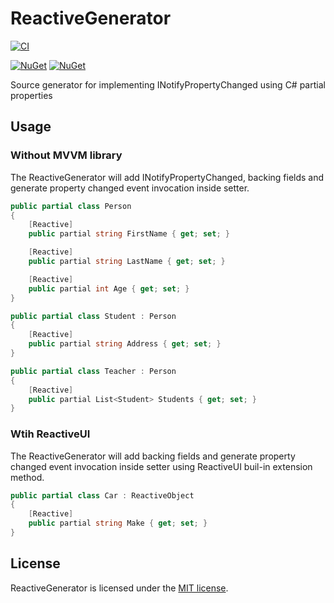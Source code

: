 # ReactiveGenerator

[![CI](https://github.com/wieslawsoltes/ReactiveGenerator/actions/workflows/build.yml/badge.svg)](https://github.com/wieslawsoltes/ReactiveGenerator/actions/workflows/build.yml)

[![NuGet](https://img.shields.io/nuget/v/ReactiveGenerator.svg)](https://www.nuget.org/packages/ReactiveGenerator)
[![NuGet](https://img.shields.io/nuget/dt/ReactiveGenerator.svg)](https://www.nuget.org/packages/ReactiveGenerator)

Source generator for implementing INotifyPropertyChanged using C# partial properties

## Usage

### Without MVVM library

The ReactiveGenerator will add INotifyPropertyChanged, backing fields and generate property changed event invocation inside setter.

```C#
public partial class Person
{
    [Reactive]
    public partial string FirstName { get; set; }

    [Reactive]
    public partial string LastName { get; set; }

    [Reactive]
    public partial int Age { get; set; }
}

public partial class Student : Person
{
    [Reactive]
    public partial string Address { get; set; }
}

public partial class Teacher : Person
{
    [Reactive]
    public partial List<Student> Students { get; set; }
}

```

### Wtih ReactiveUI

The ReactiveGenerator will add backing fields and generate property changed event invocation inside setter using ReactiveUI buil-in extension method.

```C#
public partial class Car : ReactiveObject
{
    [Reactive]
    public partial string Make { get; set; }
}
```

## License

ReactiveGenerator is licensed under the [MIT license](LICENSE.TXT).
